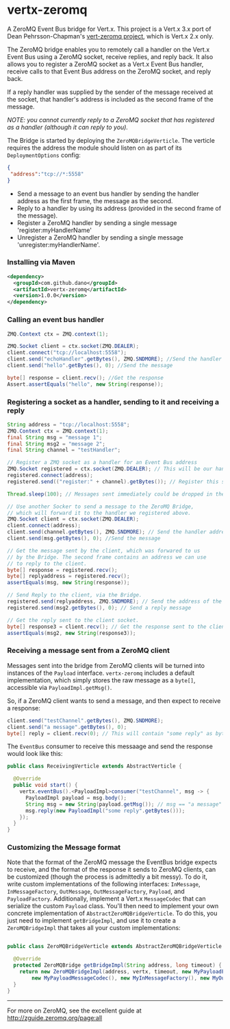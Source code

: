 vertx-zeromq
===========

A ZeroMQ Event Bus bridge for Vert.x. This project is a Vert.x 3.x port of Dean Pehrsson-Chapman's [vert-zeromq project](https://github.com/p14n/vert-zeromq), which is Vert.x 2.x only. 

The ZeroMQ bridge enables you to remotely call a handler on the Vert.x Event Bus using a ZeroMQ socket, receive replies, and reply back. It also allows you to register a ZeroMQ socket as a Vert.x Event Bus handler, receive calls to that Event Bus address on the ZeroMQ socket, and reply back.

If a reply handler was supplied by the sender of the message received at the socket, that handler's address is included as the second frame of the message.

*NOTE: you cannot currently reply to a ZeroMQ socket that has registered as a handler (although it can reply to you).*

The Bridge is started by deploying the `ZeroMQBridgeVerticle`. The verticle requires the address the module should listen on as part of its `DeploymentOptions` config:

```json
{
 "address":"tcp://*:5558"
}
```

* Send a message to an event bus handler by sending the handler address as the first frame, the message as the second.
* Reply to a handler by using its address (provided in the second frame of the message).
* Register a ZeroMQ handler by sending a single message 'register:myHandlerName'
* Unregister a ZeroMQ handler by sending a single message 'unregister:myHandlerName'.

### Installing via Maven
```xml
<dependency>
  <groupId>com.github.dano</groupId>
  <artifactId>vertx-zeromq</artifactId>
  <version>1.0.0</version>
</dependency>
```

### Calling an event bus handler

```java
ZMQ.Context ctx = ZMQ.context(1);

ZMQ.Socket client = ctx.socket(ZMQ.DEALER);
client.connect("tcp://localhost:5558");
client.send("echoHandler".getBytes(), ZMQ.SNDMORE); //Send the handler address
client.send("hello".getBytes(), 0); //Send the message

byte[] response = client.recv(); //Get the response
Assert.assertEquals("hello", new String(response));
```
### Registering a socket as a handler, sending to it and receiving a reply

```java
String address = "tcp://localhost:5558";
ZMQ.Context ctx = ZMQ.context(1);
final String msg = "message 1";
final String msg2 = "message 2";
final String channel = "testHandler";

// Register a ZMQ socket as a handler for an Event Bus address
ZMQ.Socket registered = ctx.socket(ZMQ.DEALER); // This will be our handler
registered.connect(address);
registered.send(("register:" + channel).getBytes()); // Register this socket as EB channel 'testHandler'

Thread.sleep(100); // Messages sent immediately could be dropped in the bus

// Use another Socker to send a message to the ZeroMQ Bridge, 
// which will forward it to the handler we registered above.
ZMQ.Socket client = ctx.socket(ZMQ.DEALER);
client.connect(address);
client.send(channel.getBytes(), ZMQ.SNDMORE); // Send the handler address
client.send(msg.getBytes(), 0); //Send the message

// Get the message sent by the client, which was forwared to us
// by the Bridge. The second frame contains an address we can use
// to reply to the client.
byte[] response = registered.recv();
byte[] replyaddress = registered.recv();
assertEquals(msg, new String(response));

// Send Reply to the client, via the Bridge.
registered.send(replyaddress, ZMQ.SNDMORE); // Send the address of the client socket
registered.send(msg2.getBytes(), 0); // Send a reply message

// Get the reply sent to the client socket.
byte[] response3 = client.recv(); // Get the response sent to the client by the handler socket
assertEquals(msg2, new String(response3));

```

### Receiving a message sent from a ZeroMQ client

Messages sent into the bridge from ZeroMQ clients will be turned into instances of the `Payload` interface. `vertx-zeromq` includes a default implementation, which simply stores the raw message as a `byte[]`, accessible via `PayloadImpl.getMsg()`.

So, if a ZeroMQ client wants to send a message, and then expect to receive a response:
```java
client.send("testChannel".getBytes(), ZMQ.SNDMORE);
client.send("a message".getBytes(), 0);
byte[] reply = client.recv(0); // This will contain "some reply" as bytes.
```

The `EventBus` consumer to receive this messaage and send the response would look like this:
```java
public class ReceivingVerticle extends AbstractVerticle {

  @Override
  public void start() {
    vertx.eventBus().<PayloadImpl>consumer("testChannel", msg -> {
      PayloadImpl payload = msg.body();
      String msg = new String(payload.getMsg()); // msg == "a message"
      msg.reply(new PayloadImpl("some reply".getBytes()));
    });
  }
}
```

### Customizing the Message format
Note that the format of the ZeroMQ message the EventBus bridge expects to receive, and the format of the response it sends to ZeroMQ clients, can be customized (though the process is admittedly a bit messy). To do it, write custom implementations of the following interfaces: `InMessage`, `InMessageFactory`, `OutMessage`, `OutMessageFactory`, `Payload`, and `PayloadFactory`. Additionally, implement a Vert.x `MessageCodec` that can serialize the custom `Payload` class. You'll then need to implement your own concrete implementation of `AbstractZeroMQBridgeVerticle`. To do this, you just need to implement `getBridgeImpl`, and use it to create a `ZeroMQBridgeImpl` that takes all your custom implementations:

```java

public class ZeroMQBridgeVerticle extends AbstractZeroMQBridgeVerticle {

  @Override
  protected ZeroMQBridge getBridgeImpl(String address, long timeout) {
    return new ZeroMQBridgeImpl(address, vertx, timeout, new MyPayloadFactory(),
        new MyPayloadMessageCodec(), new MyInMessageFactory(), new MyOutMessageFactory());
  }
}
```

---
For more on ZeroMQ, see the excellent guide at <http://zguide.zeromq.org/page:all>

